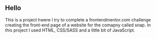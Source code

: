 ## Hello

This is a project hwere I try to complete a frontendmentor.com challenge creating the front-end page of 
a website for the comapny called snap. In this project I used HTML, CSS/SASS and a little bit of JavaScript. 